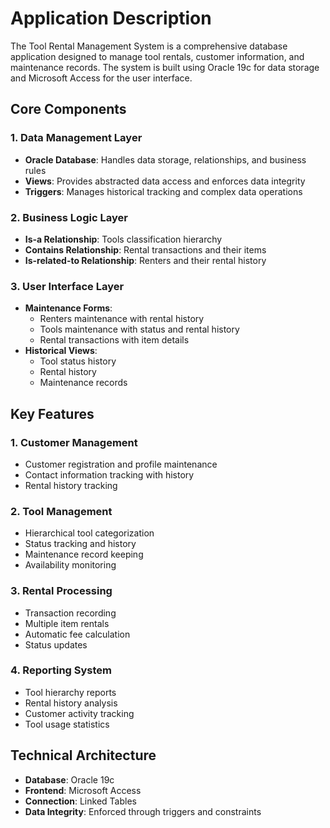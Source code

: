 # Application Description

The Tool Rental Management System is a comprehensive database application designed to manage tool rentals, customer information, and maintenance records. The system is built using Oracle 19c for data storage and Microsoft Access for the user interface.

## Core Components

### 1. Data Management Layer
* **Oracle Database**: Handles data storage, relationships, and business rules
* **Views**: Provides abstracted data access and enforces data integrity
* **Triggers**: Manages historical tracking and complex data operations

### 2. Business Logic Layer
* **Is-a Relationship**: Tools classification hierarchy
* **Contains Relationship**: Rental transactions and their items
* **Is-related-to Relationship**: Renters and their rental history

### 3. User Interface Layer
* **Maintenance Forms**:
  * Renters maintenance with rental history
  * Tools maintenance with status and rental history
  * Rental transactions with item details
* **Historical Views**:
  * Tool status history
  * Rental history
  * Maintenance records

## Key Features

### 1. Customer Management
* Customer registration and profile maintenance
* Contact information tracking with history
* Rental history tracking

### 2. Tool Management
* Hierarchical tool categorization
* Status tracking and history
* Maintenance record keeping
* Availability monitoring

### 3. Rental Processing
* Transaction recording
* Multiple item rentals
* Automatic fee calculation
* Status updates

### 4. Reporting System
* Tool hierarchy reports
* Rental history analysis
* Customer activity tracking
* Tool usage statistics

## Technical Architecture
* **Database**: Oracle 19c
* **Frontend**: Microsoft Access
* **Connection**: Linked Tables
* **Data Integrity**: Enforced through triggers and constraints